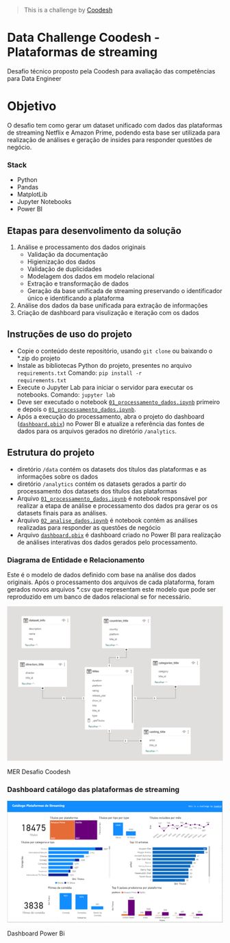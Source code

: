 >  This is a challenge by [Coodesh](https://coodesh.com/)
# Data Challenge Coodesh - Plataformas de streaming
Desafio técnico proposto pela Coodesh para avaliação das competências para Data Engineer

# Objetivo
O desafio tem como gerar um dataset unificado com dados das plataformas de streaming Netflix e Amazon Prime,
podendo esta base ser utilizada para realização de análises e geração de insides para responder questões de negócio.

### Stack
* Python
* Pandas
* MatplotLib
* Jupyter Notebooks
* Power BI

## Etapas para desenvolimento da solução
1. Análise e processamento dos dados originais
   * Validação da documentação
   * Higienização dos dados
   * Validação de duplicidades
   * Modelagem dos dados em modelo relacional
   * Extração e transformação de dados
   * Geração da base unificada de streaming preservando o identificador único e identificando a plataforma
3. Análise dos dados da base unificada para extração de informações
4. Criação de dashboard para visulização e iteração com os dados

## Instruções de uso do projeto
* Copie o conteúdo deste repositório, usando <code>git clone</code> ou baixando o *.zip do projeto
* Instale as bibliotecas Python do projeto, presentes no arquivo <code>requirements.txt</code>
Comando: <code>pip install -r requirements.txt</code>
* Execute o Jupyter Lab para iniciar o servidor para executar os notebooks.
Comando: <code>jupyter lab</code>
* Deve ser executado o notebook <code>[01_processamento_dados.ipynb](01_processamento_dados.ipynb)</code> primeiro e
depois o <code>[01_processamento_dados.ipynb](01_processamento_dados.ipynb)</code>.
* Após a execução do processamento, abra o projeto do dashboard (<code>[dashboard.pbix](dashboard.pbix)</code>) no Power BI e atualize a referência das fontes de dados para os arquivos gerados no diretório <code>/analytics</code>.

## Estrutura do projeto
* diretório <code>/data</code> contém os datasets dos títulos das plataformas e as informações sobre os dados
* diretório <code>/analytics</code> contém os datasets gerados a partir do processamento dos datasets 
dos títulos das plataformas
* Arquivo <code>[01_processamento_dados.ipynb](01_processamento_dados.ipynb)</code> é notebook responsável por realizar a etapa de análise e processamento dos dados pra gerar os
os datasets finais para as análises.
* Arquivo <code>[02_analise_dados.ipynb](02_analise_dados.ipynb)</code> é notebook contém as análises realizadas para responder as questões de negócio
* Arquivo <code>[dashboard.pbix](dashboard.pbix)</code> é dashboard criado no Power BI para realização de análises interativas 
dos dados gerados pelo processamento.

### Diagrama de Entidade e Relacionamento
Este é o modelo de dados definido com base na análise dos dados originais.
Após o processamento dos arquivos de  cada plataforma, foram gerados novos arquivos *.csv
que representam este modelo que pode ser reproduzido em um banco de dados relacional se for necessário.

![img.png](img.png)
<p>MER Desafio Coodesh</p>

### Dashboard catálogo das plataformas de streaming
![img_1.png](img_1.png)
<p>Dashboard Power Bi</p>


